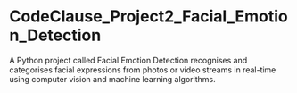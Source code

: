 # CodeClause_Project2_Facial_Emotion_Detection
A Python project called Facial Emotion Detection recognises and categorises facial expressions from photos or video streams in real-time using computer vision and machine learning algorithms.
